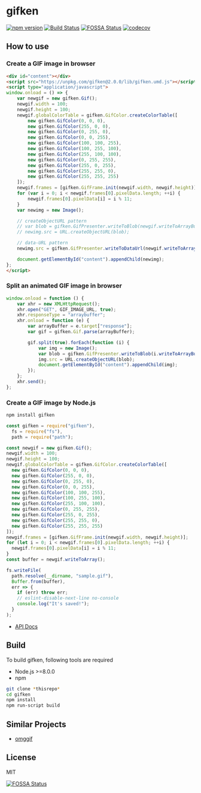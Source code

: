 # gifken

[![npm version](https://img.shields.io/npm/v/gifken.svg)](https://www.npmjs.com/package/gifken) [![Build Status](https://img.shields.io/travis/aaharu/gifken.svg)](https://travis-ci.org/aaharu/gifken) [![FOSSA Status](https://app.fossa.io/api/projects/git%2Bgithub.com%2Faaharu%2Fgifken.svg?type=shield)](https://app.fossa.io/projects/git%2Bgithub.com%2Faaharu%2Fgifken?ref=badge_shield) [![codecov](https://codecov.io/gh/aaharu/gifken/branch/master/graph/badge.svg)](https://codecov.io/gh/aaharu/gifken)

## How to use

### Create a GIF image in browser

```html
<div id="content"></div>
<script src="https://unpkg.com/gifken@2.0.0/lib/gifken.umd.js"></script>
<script type="application/javascript">
window.onload = () => {
    var newgif = new gifken.Gif();
    newgif.width = 100;
    newgif.height = 100;
    newgif.globalColorTable = gifken.GifColor.createColorTable([
        new gifken.GifColor(0, 0, 0),
        new gifken.GifColor(255, 0, 0),
        new gifken.GifColor(0, 255, 0),
        new gifken.GifColor(0, 0, 255),
        new gifken.GifColor(100, 100, 255),
        new gifken.GifColor(100, 255, 100),
        new gifken.GifColor(255, 100, 100),
        new gifken.GifColor(0, 255, 255),
        new gifken.GifColor(255, 0, 255),
        new gifken.GifColor(255, 255, 0),
        new gifken.GifColor(255, 255, 255)
    ]);
    newgif.frames = [gifken.GifFrame.init(newgif.width, newgif.height)];
    for (var i = 0; i < newgif.frames[0].pixelData.length; ++i) {
        newgif.frames[0].pixelData[i] = i % 11;
    }
    var newimg = new Image();

    // createObjectURL pattern
    // var blob = gifken.GifPresenter.writeToBlob(newgif.writeToArrayBuffer());
    // newimg.src = URL.createObjectURL(blob);

    // data-URL pattern
    newimg.src = gifken.GifPresenter.writeToDataUrl(newgif.writeToArrayBuffer());

    document.getElementById("content").appendChild(newimg);
};
</script>
```

### Split an animated GIF image in browser

```javascript
window.onload = function () {
    var xhr = new XMLHttpRequest();
    xhr.open("GET", GIF_IMAGE_URL, true);
    xhr.responseType = "arraybuffer";
    xhr.onload = function (e) {
        var arrayBuffer = e.target["response"];
        var gif = gifken.Gif.parse(arrayBuffer);

        gif.split(true).forEach(function (i) {
            var img = new Image();
            var blob = gifken.GifPresenter.writeToBlob(i.writeToArrayBuffer());
            img.src = URL.createObjectURL(blob);
            document.getElementById("content").appendChild(img);
        });
    };
    xhr.send();
};
```

### Create a GIF image by Node.js

```bash
npm install gifken
```

```javascript
const gifken = require("gifken"),
  fs = require("fs"),
  path = require("path");

const newgif = new gifken.Gif();
newgif.width = 100;
newgif.height = 100;
newgif.globalColorTable = gifken.GifColor.createColorTable([
  new gifken.GifColor(0, 0, 0),
  new gifken.GifColor(255, 0, 0),
  new gifken.GifColor(0, 255, 0),
  new gifken.GifColor(0, 0, 255),
  new gifken.GifColor(100, 100, 255),
  new gifken.GifColor(100, 255, 100),
  new gifken.GifColor(255, 100, 100),
  new gifken.GifColor(0, 255, 255),
  new gifken.GifColor(255, 0, 255),
  new gifken.GifColor(255, 255, 0),
  new gifken.GifColor(255, 255, 255)
]);
newgif.frames = [gifken.GifFrame.init(newgif.width, newgif.height)];
for (let i = 0; i < newgif.frames[0].pixelData.length; ++i) {
  newgif.frames[0].pixelData[i] = i % 11;
}
const buffer = newgif.writeToArray();

fs.writeFile(
  path.resolve(__dirname, "sample.gif"),
  Buffer.from(buffer),
  err => {
    if (err) throw err;
    // eslint-disable-next-line no-console
    console.log("It's saved!");
  }
);
```

- [API Docs](http://aaharu.github.io/gifken/docs/)

## Build

To build gifken, following tools are required

- Node.js >=8.0.0
- npm

```bash
git clone *thisrepo*
cd gifken
npm install
npm run-script build
```

## Similar Projects

* [omggif](https://github.com/deanm/omggif)

## License

MIT

[![FOSSA Status](https://app.fossa.io/api/projects/git%2Bgithub.com%2Faaharu%2Fgifken.svg?type=large)](https://app.fossa.io/projects/git%2Bgithub.com%2Faaharu%2Fgifken?ref=badge_large)
